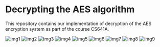 # Decrypting the AES algorithm
This repository contains our implementation of decryption of the AES encryption system as part of the course CS641A.

![img1]([https://github.com/akshatg20/cs641-modern-cryptology/blob/main/images/img1.png](https://drive.google.com/file/d/1bLfW8qxKJ--jDW9cWnPQuzq4sLlzW6nT/view?usp=sharing))
![img2](https://github.com/akshatg20/cs641-modern-cryptology/blob/main/images/img2.png)
![img3](https://github.com/akshatg20/cs641-modern-cryptology/blob/main/images/img3.png)
![img4](https://github.com/akshatg20/cs641-modern-cryptology/blob/main/images/img4.png)
![img5](https://github.com/akshatg20/cs641-modern-cryptology/blob/main/images/img5.png)
![img6](https://github.com/akshatg20/cs641-modern-cryptology/blob/main/images/img6.png)
![img7](https://github.com/akshatg20/cs641-modern-cryptology/blob/main/images/img7.png)
![img8](https://github.com/akshatg20/cs641-modern-cryptology/blob/main/images/img8.png)
![img9](https://github.com/akshatg20/cs641-modern-cryptology/blob/main/images/img9.png)

